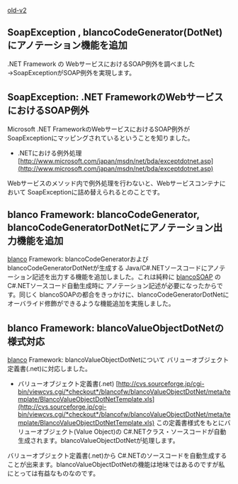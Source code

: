 [old-v2](ig060202-orig.html)

## SoapException , blancoCodeGenerator(DotNet)にアノテーション機能を追加

.NET Framework の WebサービスにおけるSOAP例外を調べました→SoapExceptionがSOAP例外を実現します。


## SoapException: .NET FrameworkのWebサービスにおけるSOAP例外

Microsoft .NET FrameworkのWebサービスにおけるSOAP例外が SoapExceptionにマッピングされているということを知りました。

* .NETにおける例外処理
  [http://www.microsoft.com/japan/msdn/net/bda/exceptdotnet.asp](http://www.microsoft.com/japan/msdn/net/bda/exceptdotnet.asp)

Webサービスのメソッド内で例外処理を行わないと、Webサービスコンテナにおいて SoapExceptionに詰め替えられるとのことです。

## blanco Framework: blancoCodeGenerator, blancoCodeGeneratorDotNetにアノテーション出力機能を追加

[blanco](http://www.igapyon.jp/blanco/blanco.ja.html) Framework: blancoCodeGeneratorおよびblancoCodeGeneratorDotNetが生成する
Java/C#.NETソースコードにアノテーション記述を出力する機能を追加しました。これは純粋に [blancoSOAP](http://www.igapyon.jp/blanco/blancosoap.html) のC#.NETソースコード自動生成時に アノテーション記述が必要になったからです。同じく blancoSOAPの都合をきっかけに、blancoCodeGeneratorDotNetにオーバライド修飾ができるような機能追加を実施しました。

## blanco Framework: blancoValueObjectDotNetの様式対応

[blanco](http://www.igapyon.jp/blanco/blanco.ja.html) Framework: blancoValueObjectDotNetについて バリューオブジェクト定義書(.net)に対応しました。

* バリューオブジェクト定義書(.net)
  [http://cvs.sourceforge.jp/cgi-bin/viewcvs.cgi/*checkout*/blancofw/blancoValueObjectDotNet/meta/template/BlancoValueObjectDotNetTemplate.xls](http://cvs.sourceforge.jp/cgi-bin/viewcvs.cgi/*checkout*/blancofw/blancoValueObjectDotNet/meta/template/BlancoValueObjectDotNetTemplate.xls)
  この定義書様式をもとにバリューオブジェクト(Value Object)の C#.NETクラス・ソースコードが自動生成されます。blancoValueObjectDotNetが処理します。

バリューオブジェクト定義書(.net)から C#.NETのソースコードを自動生成することが出来ます。blancoValueObjectDotNetの機能は地味ではあるのですが私にとっては有益なものなのです。